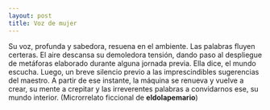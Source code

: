 ```yaml
---
layout: post
title: Voz de mujer
---
```

Su voz, profunda y sabedora, resuena en el ambiente. Las palabras fluyen certeras. El aire descansa su demoledora tensión, dando paso al despliegue de metáforas elaborado durante alguna jornada previa. Ella dice, el mundo escucha. Luego, un breve silencio previo a las imprescindibles sugerencias  del maestro. A partir de ese instante, la máquina se renueva y vuelve a crear, su mente a crepitar y las irreverentes palabras a convidarnos ese, su mundo interior.
(Microrrelato ficcional de **eldolapemario**)
